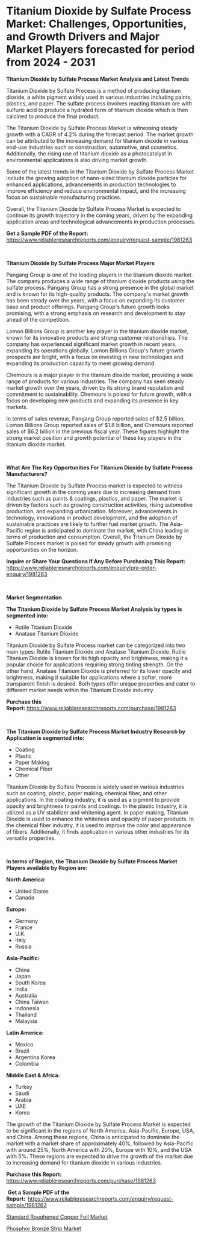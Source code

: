 <p><h1>Titanium Dioxide by Sulfate Process Market: Challenges, Opportunities, and Growth Drivers and Major Market Players forecasted for period from 2024 - 2031</h1></p><p><strong>Titanium Dioxide by Sulfate Process Market Analysis and Latest Trends</strong></p>
<p><p>Titanium Dioxide by Sulfate Process is a method of producing titanium dioxide, a white pigment widely used in various industries including paints, plastics, and paper. The sulfate process involves reacting titanium ore with sulfuric acid to produce a hydrated form of titanium dioxide which is then calcined to produce the final product.</p><p>The Titanium Dioxide by Sulfate Process Market is witnessing steady growth with a CAGR of 4.2% during the forecast period. The market growth can be attributed to the increasing demand for titanium dioxide in various end-use industries such as construction, automotive, and cosmetics. Additionally, the rising use of titanium dioxide as a photocatalyst in environmental applications is also driving market growth.</p><p>Some of the latest trends in the Titanium Dioxide by Sulfate Process Market include the growing adoption of nano-sized titanium dioxide particles for enhanced applications, advancements in production technologies to improve efficiency and reduce environmental impact, and the increasing focus on sustainable manufacturing practices.</p><p>Overall, the Titanium Dioxide by Sulfate Process Market is expected to continue its growth trajectory in the coming years, driven by the expanding application areas and technological advancements in production processes.</p></p>
<p><strong>Get a Sample PDF of the Report:&nbsp;</strong> <a href="https://www.reliableresearchreports.com/enquiry/request-sample/1981263">https://www.reliableresearchreports.com/enquiry/request-sample/1981263</a></p>
<p>&nbsp;</p>
<p><strong>Titanium Dioxide by Sulfate Process Major Market Players</strong></p>
<p><p>Pangang Group is one of the leading players in the titanium dioxide market. The company produces a wide range of titanium dioxide products using the sulfate process. Pangang Group has a strong presence in the global market and is known for its high-quality products. The company's market growth has been steady over the years, with a focus on expanding its customer base and product offerings. Pangang Group's future growth looks promising, with a strong emphasis on research and development to stay ahead of the competition.</p><p>Lomon Billions Group is another key player in the titanium dioxide market, known for its innovative products and strong customer relationships. The company has experienced significant market growth in recent years, expanding its operations globally. Lomon Billions Group's future growth prospects are bright, with a focus on investing in new technologies and expanding its production capacity to meet growing demand.</p><p>Chemours is a major player in the titanium dioxide market, providing a wide range of products for various industries. The company has seen steady market growth over the years, driven by its strong brand reputation and commitment to sustainability. Chemours is poised for future growth, with a focus on developing new products and expanding its presence in key markets.</p><p>In terms of sales revenue, Pangang Group reported sales of $2.5 billion, Lomon Billions Group reported sales of $1.8 billion, and Chemours reported sales of $6.2 billion in the previous fiscal year. These figures highlight the strong market position and growth potential of these key players in the titanium dioxide market.</p></p>
<p>&nbsp;</p>
<p><strong>What Are The Key Opportunities For Titanium Dioxide by Sulfate Process Manufacturers?</strong></p>
<p><p>The Titanium Dioxide by Sulfate Process market is expected to witness significant growth in the coming years due to increasing demand from industries such as paints & coatings, plastics, and paper. The market is driven by factors such as growing construction activities, rising automotive production, and expanding urbanization. Moreover, advancements in technology, innovations in product development, and the adoption of sustainable practices are likely to further fuel market growth. The Asia-Pacific region is anticipated to dominate the market, with China leading in terms of production and consumption. Overall, the Titanium Dioxide by Sulfate Process market is poised for steady growth with promising opportunities on the horizon.</p></p>
<p><strong>Inquire or Share Your Questions If Any Before Purchasing This Report:</strong> <a href="https://www.reliableresearchreports.com/enquiry/pre-order-enquiry/1981263">https://www.reliableresearchreports.com/enquiry/pre-order-enquiry/1981263</a></p>
<p>&nbsp;</p>
<p><strong>Market Segmentation</strong></p>
<p><strong>The Titanium Dioxide by Sulfate Process Market Analysis by types is segmented into:</strong></p>
<p><ul><li>Rutile Titanium Dioxide</li><li>Anatase Titanium Dioxide</li></ul></p>
<p><p>Titanium Dioxide by Sulfate Process market can be categorized into two main types: Rutile Titanium Dioxide and Anatase Titanium Dioxide. Rutile Titanium Dioxide is known for its high opacity and brightness, making it a popular choice for applications requiring strong tinting strength. On the other hand, Anatase Titanium Dioxide is preferred for its lower opacity and brightness, making it suitable for applications where a softer, more transparent finish is desired. Both types offer unique properties and cater to different market needs within the Titanium Dioxide industry.</p></p>
<p><strong>Purchase this Report:&nbsp;</strong><a href="https://www.reliableresearchreports.com/purchase/1981263">https://www.reliableresearchreports.com/purchase/1981263</a></p>
<p>&nbsp;</p>
<p><strong>The Titanium Dioxide by Sulfate Process Market Industry Research by Application is segmented into:</strong></p>
<p><ul><li>Coating</li><li>Plastic</li><li>Paper Making</li><li>Chemical Fiber</li><li>Other</li></ul></p>
<p><p>Titanium Dioxide by Sulfate Process is widely used in various industries such as coating, plastic, paper making, chemical fiber, and other applications. In the coating industry, it is used as a pigment to provide opacity and brightness to paints and coatings. In the plastic industry, it is utilized as a UV stabilizer and whitening agent. In paper making, Titanium Dioxide is used to enhance the whiteness and opacity of paper products. In the chemical fiber industry, it is used to improve the color and appearance of fibers. Additionally, it finds application in various other industries for its versatile properties.</p></p>
<p>&nbsp;</p>
<p><strong>In terms of Region, the Titanium Dioxide by Sulfate Process Market Players available by Region are:</strong></p>
<p>
    <p> <strong> North America: </strong>
        <ul>
            <li>United States</li>
            <li>Canada</li>
        </ul>
        </p> 
    <p> <strong> Europe: </strong>
        <ul>
            <li>Germany</li>
            <li>France</li>
            <li>U.K.</li>
            <li>Italy</li>
            <li>Russia</li>
        </ul>
        </p> 
    <p> <strong> Asia-Pacific: </strong>
        <ul>
            <li>China</li>
            <li>Japan</li>
            <li>South Korea</li>
            <li>India</li>
            <li>Australia</li>
            <li>China Taiwan</li>
            <li>Indonesia</li>
            <li>Thailand</li>
            <li>Malaysia</li>
        </ul>
        </p> 
    <p> <strong> Latin America: </strong>
        <ul>
            <li>Mexico</li>
            <li>Brazil</li>
            <li>Argentina Korea</li>
            <li>Colombia</li>
        </ul>
        </p> 
    <p> <strong> Middle East & Africa: </strong>
        <ul>
            <li>Turkey</li>
            <li>Saudi</li>
            <li>Arabia</li>
            <li>UAE</li>
            <li>Korea</li>
        </ul>
    </p>
    </p>
<p><p>The growth of the Titanium Dioxide by Sulfate Process Market is expected to be significant in the regions of North America, Asia-Pacific, Europe, USA, and China. Among these regions, China is anticipated to dominate the market with a market share of approximately 40%, followed by Asia-Pacific with around 25%, North America with 20%, Europe with 10%, and the USA with 5%. These regions are expected to drive the growth of the market due to increasing demand for titanium dioxide in various industries.</p></p>
<p><strong>Purchase this Report: </strong><a href="https://www.reliableresearchreports.com/purchase/1981263">https://www.reliableresearchreports.com/purchase/1981263</a></p>
<p>&nbsp;<strong>Get a Sample PDF of the Report:&nbsp;&nbsp;</strong><a href="https://www.reliableresearchreports.com/enquiry/request-sample/1981263">https://www.reliableresearchreports.com/enquiry/request-sample/1981263</a></p>
<p><strong></strong></p>
<p><p><a href="https://github.com/ruddyyedelwadw/Market-Research-Report-List-1/blob/main/standard-roughened-copper-foil-market.md">Standard Roughened Copper Foil Market</a></p><p><a href="https://angry-finch-aaf.notion.site/Phosphor-Bronze-Strip-Market-Size-Evaluating-its-Market-Trends-Growth-and-Projections-2024-2031-c4b697ea0b014acbaa7afd6997e8306e">Phosphor Bronze Strip Market</a></p></p>